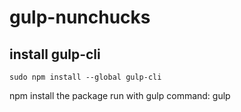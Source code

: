 # gulp-nunchucks
## install gulp-cli

```
sudo npm install --global gulp-cli

```

npm install the package
run with gulp command: gulp
